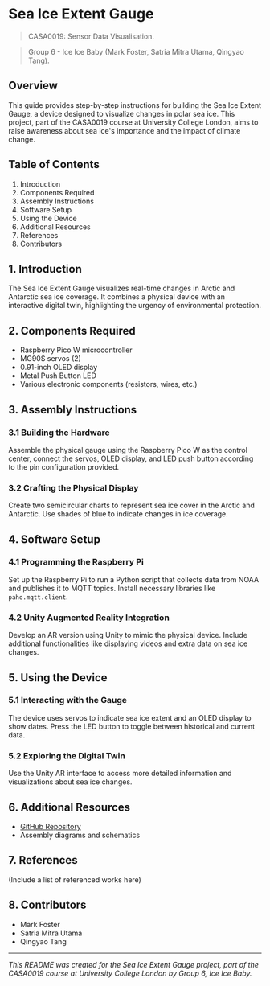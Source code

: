 
# Sea Ice Extent Gauge #
> CASA0019: Sensor Data Visualisation.

> Group 6 - Ice Ice Baby (Mark Foster, Satria Mitra Utama, Qingyao Tang).


## Overview
This guide provides step-by-step instructions for building the Sea Ice Extent Gauge, a device designed to visualize changes in polar sea ice. This project, part of the CASA0019 course at University College London, aims to raise awareness about sea ice's importance and the impact of climate change.

## Table of Contents
1. Introduction
2. Components Required
3. Assembly Instructions
4. Software Setup
5. Using the Device
6. Additional Resources
7. References
8. Contributors

## 1. Introduction
The Sea Ice Extent Gauge visualizes real-time changes in Arctic and Antarctic sea ice coverage. It combines a physical device with an interactive digital twin, highlighting the urgency of environmental protection.

## 2. Components Required
- Raspberry Pico W microcontroller
- MG90S servos (2)
- 0.91-inch OLED display
- Metal Push Button LED
- Various electronic components (resistors, wires, etc.)

## 3. Assembly Instructions
### 3.1 Building the Hardware
Assemble the physical gauge using the Raspberry Pico W as the control center, connect the servos, OLED display, and LED push button according to the pin configuration provided.

### 3.2 Crafting the Physical Display
Create two semicircular charts to represent sea ice cover in the Arctic and Antarctic. Use shades of blue to indicate changes in ice coverage.

## 4. Software Setup
### 4.1 Programming the Raspberry Pi
Set up the Raspberry Pi to run a Python script that collects data from NOAA and publishes it to MQTT topics. Install necessary libraries like `paho.mqtt.client`.

### 4.2 Unity Augmented Reality Integration
Develop an AR version using Unity to mimic the physical device. Include additional functionalities like displaying videos and extra data on sea ice changes.

## 5. Using the Device
### 5.1 Interacting with the Gauge
The device uses servos to indicate sea ice extent and an OLED display to show dates. Press the LED button to toggle between historical and current data.

### 5.2 Exploring the Digital Twin
Use the Unity AR interface to access more detailed information and visualizations about sea ice changes.

## 6. Additional Resources
- [GitHub Repository](https://github.com/mfoster0/DataVis-GrpProj)
- Assembly diagrams and schematics

## 7. References
(Include a list of referenced works here)

## 8. Contributors
- Mark Foster
- Satria Mitra Utama
- Qingyao Tang

---

*This README was created for the Sea Ice Extent Gauge project, part of the CASA0019 course at University College London by Group 6, Ice Ice Baby.*

